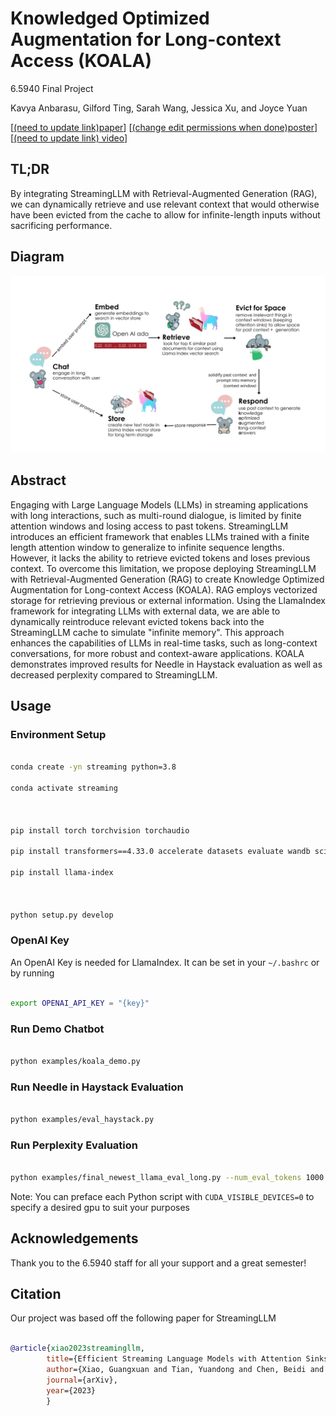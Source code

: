 
# Knowledged Optimized Augmentation for Long-context Access (KOALA)

6.5940 Final Project

Kavya Anbarasu, Gilford Ting, Sarah Wang, Jessica Xu, and Joyce Yuan

[[(need to update link)paper](http://arxiv.org/abs/2309.17453)] [[(change edit permissions when done)poster](https://docs.google.com/presentation/d/1-d03qa8PTlB7mmCnO_tW6KTt-8NnXcJQLrXIPtaBdQE/edit?usp=sharing)][[(need to update link) video](https://youtu.be/hvJsEzP34o8)]

 
## TL;DR

By integrating StreamingLLM with Retrieval-Augmented Generation (RAG), we can dynamically retrieve and use relevant context that would otherwise have been evicted from the cache to allow for infinite-length inputs without sacrificing performance.

## Diagram
![Koala Diagram](KOALA_diagram.jpg)

## Abstract

Engaging with Large Language Models (LLMs) in streaming applications with long interactions, such as multi-round dialogue, is limited by finite attention windows and losing access to past tokens. StreamingLLM introduces an efficient framework that enables LLMs trained with a finite length attention window to generalize to infinite sequence lengths. However, it lacks the ability to retrieve evicted tokens and loses previous context. To overcome this limitation, we propose deploying StreamingLLM with Retrieval-Augmented Generation (RAG) to create Knowledge Optimized Augmentation for Long-context Access (KOALA). RAG employs vectorized storage for retrieving previous or external information. Using the LlamaIndex framework for integrating LLMs with external data, we are able to dynamically reintroduce relevant evicted tokens back into the StreamingLLM cache to simulate "infinite memory". This approach enhances the capabilities of LLMs in real-time tasks, such as long-context conversations, for more robust and context-aware applications. KOALA demonstrates improved results for Needle in Haystack evaluation as well as decreased perplexity compared to StreamingLLM.

## Usage

  

### Environment Setup

  

```bash

conda create -yn streaming python=3.8

conda activate streaming

  

pip install torch torchvision torchaudio

pip install transformers==4.33.0 accelerate datasets evaluate wandb scikit-learn scipy sentencepiece

pip install llama-index

  

python setup.py develop

```

### OpenAI Key
An OpenAI Key is needed for LlamaIndex. It can be set in your `~/.bashrc` or by running

```bash

export OPENAI_API_KEY = "{key}"  

```

### Run Demo Chatbot

  

```bash

python examples/koala_demo.py

```


### Run Needle in Haystack Evaluation

  

```bash

python examples/eval_haystack.py

```
  

### Run Perplexity Evaluation

  

```bash

python examples/final_newest_llama_eval_long.py --num_eval_tokens 1000

```

Note: You can preface each Python script with `CUDA_VISIBLE_DEVICES=0` to specify a desired gpu to suit your purposes
  

## Acknowledgements

  Thank you to the 6.5940 staff for all your support and a great semester!

## Citation

  

Our project was based off the following paper for StreamingLLM

  

```bibtex

@article{xiao2023streamingllm,
        title={Efficient Streaming Language Models with Attention Sinks},
        author={Xiao, Guangxuan and Tian, Yuandong and Chen, Beidi and Han, Song and Lewis, Mike},
        journal={arXiv},
        year={2023}
        }

```


